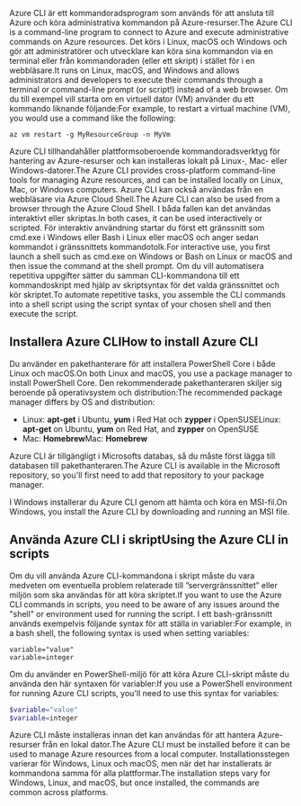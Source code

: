 <span data-ttu-id="03bf4-101">Azure CLI är ett kommandoradsprogram som används för att ansluta till Azure och köra administrativa kommandon på Azure-resurser.</span><span class="sxs-lookup"><span data-stu-id="03bf4-101">The Azure CLI is a command-line program to connect to Azure and execute administrative commands on Azure resources.</span></span> <span data-ttu-id="03bf4-102">Det körs i Linux, macOS och Windows och gör att administratörer och utvecklare kan köra sina kommandon via en terminal eller från kommandoraden (eller ett skript) i stället för i en webbläsare.</span><span class="sxs-lookup"><span data-stu-id="03bf4-102">It runs on Linux, macOS, and Windows and allows administrators and developers to execute their commands through a terminal or command-line prompt (or script!) instead of a web browser.</span></span> <span data-ttu-id="03bf4-103">Om du till exempel vill starta om en virtuell dator (VM) använder du ett kommando liknande följande:</span><span class="sxs-lookup"><span data-stu-id="03bf4-103">For example, to restart a virtual machine (VM), you would use a command like the following:</span></span>

 ```azurecli
 az vm restart -g MyResourceGroup -n MyVm
 ```

<span data-ttu-id="03bf4-104">Azure CLI tillhandahåller plattformsoberoende kommandoradsverktyg för hantering av Azure-resurser och kan installeras lokalt på Linux-, Mac- eller Windows-datorer.</span><span class="sxs-lookup"><span data-stu-id="03bf4-104">The Azure CLI provides cross-platform command-line tools for managing Azure resources, and can be installed locally on Linux, Mac, or Windows computers.</span></span> <span data-ttu-id="03bf4-105">Azure CLI kan också användas från en webbläsare via Azure Cloud Shell.</span><span class="sxs-lookup"><span data-stu-id="03bf4-105">The Azure CLI can also be used from a browser through the Azure Cloud Shell.</span></span> <span data-ttu-id="03bf4-106">I båda fallen kan det användas interaktivt eller skriptas.</span><span class="sxs-lookup"><span data-stu-id="03bf4-106">In both cases, it can be used interactively or scripted.</span></span> <span data-ttu-id="03bf4-107">För interaktiv användning startar du först ett gränssnitt som cmd.exe i Windows eller Bash i Linux eller macOS och anger sedan kommandot i gränssnittets kommandotolk.</span><span class="sxs-lookup"><span data-stu-id="03bf4-107">For interactive use, you first launch a shell such as cmd.exe on Windows or Bash on Linux or macOS and then issue the command at the shell prompt.</span></span> <span data-ttu-id="03bf4-108">Om du vill automatisera repetitiva uppgifter sätter du samman CLI-kommandona till ett kommandoskript med hjälp av skriptsyntax för det valda gränssnittet och kör skriptet.</span><span class="sxs-lookup"><span data-stu-id="03bf4-108">To automate repetitive tasks, you assemble the CLI commands into a shell script using the script syntax of your chosen shell and then execute the script.</span></span>

## <a name="how-to-install-azure-cli"></a><span data-ttu-id="03bf4-109">Installera Azure CLI</span><span class="sxs-lookup"><span data-stu-id="03bf4-109">How to install Azure CLI</span></span>

<span data-ttu-id="03bf4-110">Du använder en pakethanterare för att installera PowerShell Core i både Linux och macOS.</span><span class="sxs-lookup"><span data-stu-id="03bf4-110">On both Linux and macOS, you use a package manager to install PowerShell Core.</span></span> <span data-ttu-id="03bf4-111">Den rekommenderade pakethanteraren skiljer sig beroende på operativsystem och distribution:</span><span class="sxs-lookup"><span data-stu-id="03bf4-111">The recommended package manager differs by OS and distribution:</span></span>

- <span data-ttu-id="03bf4-112">Linux: **apt-get** i Ubuntu, **yum** i Red Hat och **zypper** i OpenSUSE</span><span class="sxs-lookup"><span data-stu-id="03bf4-112">Linux: **apt-get** on Ubuntu, **yum** on Red Hat, and **zypper** on OpenSUSE</span></span>
- <span data-ttu-id="03bf4-113">Mac: **Homebrew**</span><span class="sxs-lookup"><span data-stu-id="03bf4-113">Mac: **Homebrew**</span></span>

<span data-ttu-id="03bf4-114">Azure CLI är tillgängligt i Microsofts databas, så du måste först lägga till databasen till pakethanteraren.</span><span class="sxs-lookup"><span data-stu-id="03bf4-114">The Azure CLI is available in the Microsoft repository, so you'll first need to add that repository to your package manager.</span></span>

<span data-ttu-id="03bf4-115">I Windows installerar du Azure CLI genom att hämta och köra en MSI-fil.</span><span class="sxs-lookup"><span data-stu-id="03bf4-115">On Windows, you install the Azure CLI by downloading and running an MSI file.</span></span>

## <a name="using-the-azure-cli-in-scripts"></a><span data-ttu-id="03bf4-116">Använda Azure CLI i skript</span><span class="sxs-lookup"><span data-stu-id="03bf4-116">Using the Azure CLI in scripts</span></span>

<span data-ttu-id="03bf4-117">Om du vill använda Azure CLI-kommandona i skript måste du vara medveten om eventuella problem relaterade till ”servergränssnittet” eller miljön som ska användas för att köra skriptet.</span><span class="sxs-lookup"><span data-stu-id="03bf4-117">If you want to use the Azure CLI commands in scripts, you need to be aware of any issues around the "shell" or environment used for running the script.</span></span> <span data-ttu-id="03bf4-118">I ett bash-gränssnitt används exempelvis följande syntax för att ställa in variabler:</span><span class="sxs-lookup"><span data-stu-id="03bf4-118">For example, in a bash shell, the following syntax is used when setting variables:</span></span>

```azurecli
variable="value"
variable=integer
```

<span data-ttu-id="03bf4-119">Om du använder en PowerShell-miljö för att köra Azure CLI-skript måste du använda den här syntaxen för variabler:</span><span class="sxs-lookup"><span data-stu-id="03bf4-119">If you use a PowerShell environment for running Azure CLI scripts, you'll need to use this syntax for variables:</span></span>

```powershell
$variable="value"
$variable=integer
```

<span data-ttu-id="03bf4-120">Azure CLI måste installeras innan det kan användas för att hantera Azure-resurser från en lokal dator.</span><span class="sxs-lookup"><span data-stu-id="03bf4-120">The Azure CLI must be installed before it can be used to manage Azure resources from a local computer.</span></span> <span data-ttu-id="03bf4-121">Installationsstegen varierar för Windows, Linux och macOS, men när det har installerats är kommandona samma för alla plattformar.</span><span class="sxs-lookup"><span data-stu-id="03bf4-121">The installation steps vary for Windows, Linux, and macOS, but once installed, the commands are common across platforms.</span></span>

